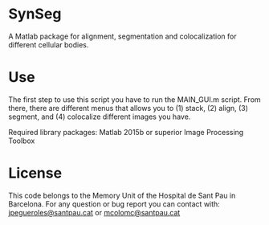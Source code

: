 # SynSeg
A Matlab package for alignment, segmentation and colocalization for different cellular bodies. 

# Use
The first step to use this script you have to run the MAIN_GUI.m script. From there, there are different menus that allows you to (1) stack, (2) align, (3) segment, and (4) colocalize different images you have.

Required library packages:
    Matlab 2015b or superior
    Image Processing Toolbox

# License
This code belongs to the Memory Unit of the Hospital de Sant Pau in Barcelona. 
For any question or bug report you can contact with: jpegueroles@santpau.cat or mcolomc@santpau.cat


